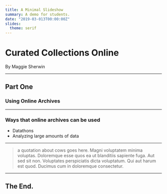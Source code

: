 ```yaml
---
title: A Minimal Slideshow
summary: A demo for students.
date: "2019-03-013T00:00:00Z"
slides:
  theme: serif
---
```


# Curated Collections Online

By Maggie Sherwin

---

## Part One

### Using Online Archives

---

### Ways that online archives can be used

+ Datathons
+ Analyzing large amounts of data

---

> a quotation about cows goes here. Magni voluptatem minima voluptas. Doloremque esse quos ea ut blanditiis sapiente fuga. Aut sed sit non. Voluptates perspiciatis dicta voluptatum. Qui aut harum est quod. Ducimus cum in doloremque consectetur.

---

## The End.
